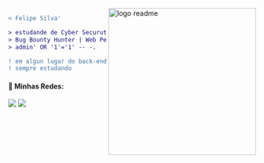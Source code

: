 <img src="https://avatars.githubusercontent.com/u/31746234?s=280&v=4" min-width="300px" max-width="300px" width="300px" align="right" alt="logo readme">

```diff
< Felipe Silva' 

> estudande de Cyber Securuty;
> Bug Bounty Hunter | Web Pentester | Web Application Security Research;
> admin' OR '1'='1' -- -.

! em algun lugar do back-end
! sempre estudando
```

#### 🔗 Minhas Redes:

<a href="https://twitter.com/MrH4yd3n"><img src="https://img.shields.io/badge/Twitter-1DA1F2?style=for-the-badge&logo=twitter&logoColor=white"></img></a>
<a href="https://www.linkedin.com/in/404felipe/"><img src="https://img.shields.io/badge/LinkedIn-0077B5?style=for-the-badge&logo=linkedin&logoColor=white"></img></a>

